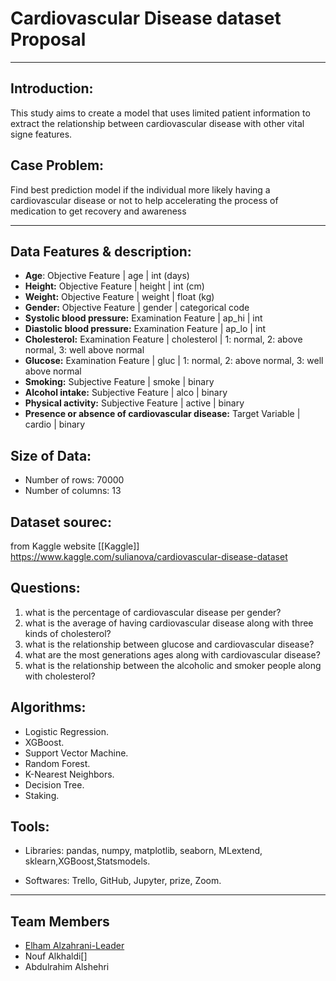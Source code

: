 
#  Cardiovascular Disease dataset Proposal
<hr>

## Introduction: 
This study aims to create a model that uses limited patient information to extract the relationship between cardiovascular disease with other vital signe features.
## Case Problem:
Find best prediction model if the individual more likely having a cardiovascular disease or not to help accelerating the process of medication to get recovery and awareness

----

 
## Data Features & description:
- **Age**:   Objective Feature | age | int (days)
- **Height:**  Objective Feature | height | int (cm) 
- **Weight:** Objective Feature | weight | float (kg)
- **Gender:** Objective Feature | gender | categorical code
- **Systolic blood pressure:**  Examination Feature | ap_hi | int 
- **Diastolic blood pressure:** Examination Feature | ap_lo | int
- **Cholesterol:** Examination Feature | cholesterol | 1: normal, 2: above normal, 3: well above normal
- **Glucose:** Examination Feature | gluc | 1: normal, 2: above normal, 3: well above normal
- **Smoking:** Subjective Feature | smoke | binary 
- **Alcohol intake:** Subjective Feature | alco | binary
- **Physical activity:** Subjective Feature | active | binary 
- **Presence or absence of cardiovascular disease:** Target Variable | cardio | binary

## Size of Data:
  - Number of rows: 70000
  - Number of columns: 13
## Dataset sourec:
from Kaggle website [[Kaggle]] https://www.kaggle.com/sulianova/cardiovascular-disease-dataset

## Questions:
1. what is the percentage of cardiovascular disease per gender?
2. what is the average of having cardiovascular disease along with three kinds of cholesterol?
3. what is the relationship between glucose and cardiovascular disease?
4. what are the most generations ages along with cardiovascular disease?
5. what is the relationship between the alcoholic and smoker people along with cholesterol?


## Algorithms:
- Logistic Regression.
- XGBoost.
- Support Vector Machine.
- Random Forest.
- K-Nearest Neighbors.
- Decision Tree.
- Staking.

## Tools:
- Libraries: pandas, numpy, matplotlib, seaborn, MLextend, sklearn,XGBoost,Statsmodels.

- Softwares: Trello, GitHub, Jupyter, prize, Zoom.
<hr>


## Team Members
 - [Elham Alzahrani-Leader](https://github.com/infoielham)
 - Nouf Alkhaldi[]
 - Abdulrahim Alshehri
 


